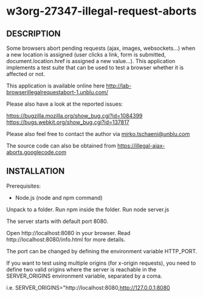 # w3org-27347-illegal-request-aborts
DESCRIPTION
-----------

Some browsers abort pending requests (ajax, images, websockets...) when a new location is assigned (user clicks 
a link, form is submitted, document.location.href is assigned a new value...). This application implements a 
test suite that can be used to test a browser whether it is affected or not.

This application is available online here http://lab-browserillegalrequestabort-1.unblu.com/

Please also have a look at the reported issues:

https://bugzilla.mozilla.org/show_bug.cgi?id=1084399
https://bugs.webkit.org/show_bug.cgi?id=137817

Please also feel free to contact the author via mirko.tschaeni@unblu.com

The source code can also be obtained from https://illegal-ajax-aborts.googlecode.com

INSTALLATION
------------

Prerequisites:
* Node.js (node and npm command)

Unpack to a folder. 
Run npm inside the folder.
Run node server.js

The server starts with default port 8080. 

Open http://localhost:8080 in your browser.
Read http://localhost:8080/info.html for more details.


The port can be changed by defining the environment variable HTTP_PORT.

If you want to test using multiple origins (for x-origin requests), you need to define two valid origins where 
the server is reachable in the SERVER_ORIGINS environment variable, separated by a coma.

i.e.
SERVER_ORIGINS="http://localhost:8080,http://127.0.0.1:8080


